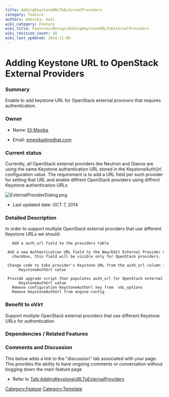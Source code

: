 ```yaml
---
title: AddingKeystoneURLToExternalProviders
category: feature
authors: emesika, moti
wiki_category: Feature
wiki_title: Features/Design/AddingKeystoneURLToExternalProviders
wiki_revision_count: 10
wiki_last_updated: 2014-11-06
---
```


# Adding Keystone URL to OpenStack External Providers

### Summary

Enable to add keystone URL for OpenStack external provicers that requires authentication.

### Owner

*   Name: [ Eli Mesika](User:MyUser)

<!-- -->

*   Email: emesika@redhat.com

### Current status

Currently, all OpenStack external providers like Neutron and Glance are using the same Keystone authentication URL stored in the KeystoneAuthUrl configuration value. The requirement is to add a URL field per such provider for setting that URL and enable diffrent OpenStack providers using diffrent Keystone authentication URLs

![](ExternalProviderDialog.png "ExternalProviderDialog.png")

*   Last updated date: OCT 7, 2014

### Detailed Description

In order to support multiple OpenStack external providers that use different Keystone URLs we should:

       Add a auth_url field to the providers table
       Add a new Authentication URL field to the New/Edit External Provider dialog under the Requires Authentication 
       checkbox, this field will be visible only for OpenStack providers.
       Change code to take provider's Keystone URL from the auth_url column in he providers table rather than from the configuration 
          KeystoneAuthUrl value
       Provide upgrade script that populates auth_url for OpenStack external providers that have auth_required set to true from  the configuration
          KeystoneAuthUrl value
       Remove configuration KeystoneAuthUrl key from  vdc_options 
       Remove KeystoneAuthUrl from engine-config

### Benefit to oVirt

Support multiple OpenStack external providers that use different Keystone URLs for authentication.

### Dependencies / Related Features

### Comments and Discussion

This below adds a link to the "discussion" tab associated with your page. This provides the ability to have ongoing comments or conversation without bogging down the main feature page

*   Refer to <Talk:AddingKeystoneURLToExternalProviders>

<Category:Feature> <Category:Template>
